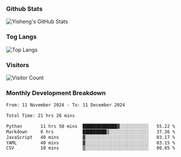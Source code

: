 ### Github Stats
![Yisheng's GitHub Stats](https://github-readme-stats-9qabuvhk1-gongyisheng.vercel.app/api?username=gongyisheng&count_private=true&show_icons=true)
### Tog Langs
![Top Langs](https://github-readme-stats-9qabuvhk1-gongyisheng.vercel.app/api/top-langs/?username=gongyisheng&layout=compact)
### Visitors
![Visitor Count](https://profile-counter.glitch.me/gongyisheng/count.svg)
### Monthly Development Breakdown
<!--START_SECTION:waka-->

```txt
From: 11 November 2024 - To: 11 December 2024

Total Time: 21 hrs 26 mins

Python       11 hrs 50 mins  █████████████▓░░░░░░░░░░░   55.22 %
Markdown     8 hrs           █████████▒░░░░░░░░░░░░░░░   37.36 %
JavaScript   40 mins         ▓░░░░░░░░░░░░░░░░░░░░░░░░   03.17 %
YAML         40 mins         ▓░░░░░░░░░░░░░░░░░░░░░░░░   03.15 %
CSV          10 mins         ▒░░░░░░░░░░░░░░░░░░░░░░░░   00.85 %
```

<!--END_SECTION:waka-->
